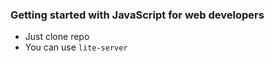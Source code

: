 ### Getting started with JavaScript for web developers

* Just clone repo
* You can use `lite-server`